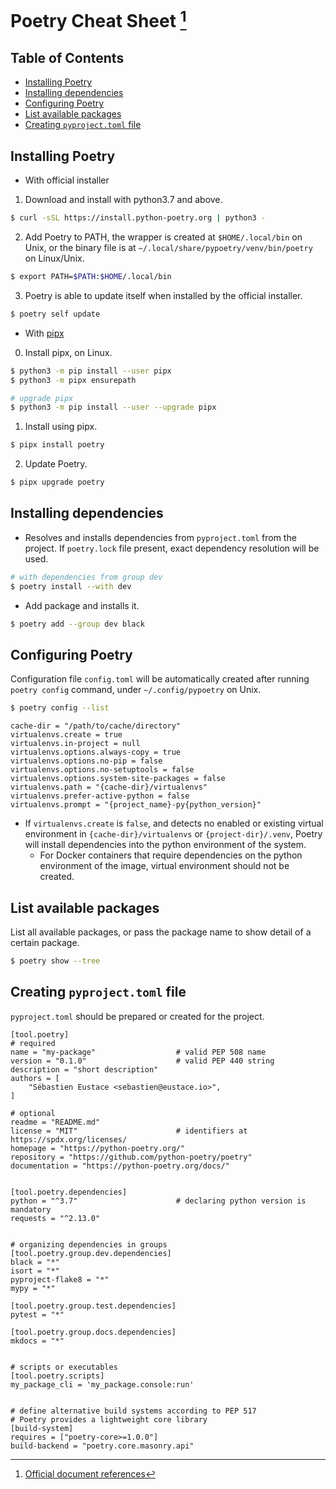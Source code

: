 # Poetry Cheat Sheet [^document] <!-- omit in toc -->
[^document]: [Official document references](https://python-poetry.org/docs/)

## Table of Contents <!-- omit in toc -->
- [Installing Poetry](#installing-poetry)
- [Installing dependencies](#installing-dependencies)
- [Configuring Poetry](#configuring-poetry)
- [List available packages](#list-available-packages)
- [Creating `pyproject.toml` file](#creating-pyprojecttoml-file)

## Installing Poetry
- With official installer
1. Download and install with python3.7 and above.
```bash
$ curl -sSL https://install.python-poetry.org | python3 -
```

2. Add Poetry to PATH, the wrapper is created at `$HOME/.local/bin` on Unix, or the binary file is at `~/.local/share/pypoetry/venv/bin/poetry` on Linux/Unix.
```bash
$ export PATH=$PATH:$HOME/.local/bin
```

3. Poetry is able to update itself when installed by the official installer.
```bash
$ poetry self update
```

- With [pipx](https://github.com/pypa/pipx)
0. Install pipx, on Linux.
```bash
$ python3 -m pip install --user pipx
$ python3 -m pipx ensurepath

# upgrade pipx
$ python3 -m pip install --user --upgrade pipx
```

1. Install using pipx.
```bash
$ pipx install poetry
```

2. Update Poetry.
```bash
$ pipx upgrade poetry
```

## Installing dependencies
- Resolves and installs dependencies from `pyproject.toml` from the project. If `poetry.lock` file present, exact dependency resolution will be used.
```bash
# with dependencies from group dev
$ poetry install --with dev
```

- Add package and installs it.
```bash
$ poetry add --group dev black
```

## Configuring Poetry
Configuration file `config.toml` will be automatically created after running `poetry config` command, under `~/.config/pypoetry` on Unix.

```bash
$ poetry config --list
```
```
cache-dir = "/path/to/cache/directory"
virtualenvs.create = true
virtualenvs.in-project = null
virtualenvs.options.always-copy = true
virtualenvs.options.no-pip = false
virtualenvs.options.no-setuptools = false
virtualenvs.options.system-site-packages = false
virtualenvs.path = "{cache-dir}/virtualenvs"
virtualenvs.prefer-active-python = false
virtualenvs.prompt = "{project_name}-py{python_version}"
```

- If `virtualenvs.create` is `false`, and detects no enabled or existing virtual environment in `{cache-dir}/virtualenvs` or `{project-dir}/.venv`, Poetry will install dependencies into the python environment of the system.
  - For Docker containers that require dependencies on the python environment of the image, virtual environment should not be created.

## List available packages
List all available packages, or pass the package name to show detail of a certain package.
```bash
$ poetry show --tree
```

## Creating `pyproject.toml` file
`pyproject.toml` should be prepared or created for the project.

```
[tool.poetry]
# required
name = "my-package"                  # valid PEP 508 name
version = "0.1.0"                    # valid PEP 440 string
description = "short description"
authors = [
    "Sébastien Eustace <sebastien@eustace.io>",
]

# optional
readme = "README.md"
license = "MIT"                      # identifiers at https://spdx.org/licenses/
homepage = "https://python-poetry.org/"
repository = "https://github.com/python-poetry/poetry"
documentation = "https://python-poetry.org/docs/"


[tool.poetry.dependencies]
python = "^3.7"                      # declaring python version is mandatory
requests = "^2.13.0"


# organizing dependencies in groups
[tool.poetry.group.dev.dependencies]
black = "*"
isort = "*"
pyproject-flake8 = "*"
mypy = "*"

[tool.poetry.group.test.dependencies]
pytest = "*"

[tool.poetry.group.docs.dependencies]
mkdocs = "*"


# scripts or executables
[tool.poetry.scripts]
my_package_cli = 'my_package.console:run'


# define alternative build systems according to PEP 517
# Poetry provides a lightweight core library
[build-system]
requires = ["poetry-core>=1.0.0"]
build-backend = "poetry.core.masonry.api"
```
